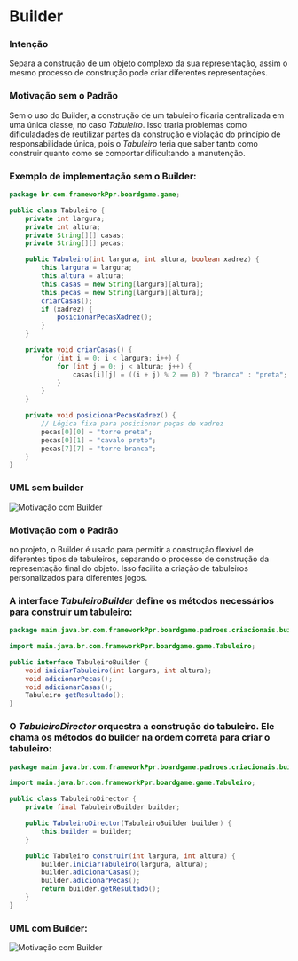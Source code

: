 # Builder

### Intenção
Separa a construção de um objeto complexo da sua representação, assim o mesmo processo de construção pode criar diferentes representações.

### Motivação sem o Padrão
Sem o uso do Builder, a construção de um tabuleiro ficaria centralizada em uma única classe, no caso *Tabuleiro*. Isso traria problemas como dificuladades de reutilizar partes da construção e violação do princípio de responsabilidade única, pois o *Tabuleiro* teria que saber tanto como construir quanto como se comportar dificultando a manutenção.

### Exemplo de implementação sem o Builder:
``` java
package br.com.frameworkPpr.boardgame.game;

public class Tabuleiro {
    private int largura;
    private int altura;
    private String[][] casas;
    private String[][] pecas;

    public Tabuleiro(int largura, int altura, boolean xadrez) {
        this.largura = largura;
        this.altura = altura;
        this.casas = new String[largura][altura];
        this.pecas = new String[largura][altura];
        criarCasas();
        if (xadrez) {
            posicionarPecasXadrez();
        }
    }

    private void criarCasas() {
        for (int i = 0; i < largura; i++) {
            for (int j = 0; j < altura; j++) {
                casas[i][j] = ((i + j) % 2 == 0) ? "branca" : "preta";
            }
        }
    }

    private void posicionarPecasXadrez() {
        // Lógica fixa para posicionar peças de xadrez
        pecas[0][0] = "torre preta";
        pecas[0][1] = "cavalo preto";
        pecas[7][7] = "torre branca";
    }
}
```

### UML sem builder
<img alt="Motivação com Builder" src="C:\Users\Administrador\Documents\GitHub\framework-equipe5\out\DiagramasIMG\TabuleiroSemBuilder.png">

### Motivação com o Padrão
no projeto, o Builder é usado para permitir a construção flexível de diferentes tipos de tabuleiros, separando o processo de construção da representação final do objeto. Isso facilita a criação de tabuleiros personalizados para diferentes jogos.

### A interface *TabuleiroBuilder* define os métodos necessários para construir um tabuleiro:
``` java
package main.java.br.com.frameworkPpr.boardgame.padroes.criacionais.builder;

import main.java.br.com.frameworkPpr.boardgame.game.Tabuleiro;

public interface TabuleiroBuilder {
    void iniciarTabuleiro(int largura, int altura);
    void adicionarPecas();
    void adicionarCasas();
    Tabuleiro getResultado();
}
```
### O *TabuleiroDirector* orquestra a construção do tabuleiro. Ele chama os métodos do builder na ordem correta para criar o tabuleiro:
``` java
package main.java.br.com.frameworkPpr.boardgame.padroes.criacionais.builder;

import main.java.br.com.frameworkPpr.boardgame.game.Tabuleiro;

public class TabuleiroDirector {
    private final TabuleiroBuilder builder;

    public TabuleiroDirector(TabuleiroBuilder builder) {
        this.builder = builder;
    }

    public Tabuleiro construir(int largura, int altura) {
        builder.iniciarTabuleiro(largura, altura);
        builder.adicionarCasas();
        builder.adicionarPecas();
        return builder.getResultado();
    }
}
```

### UML com Builder:
<img alt="Motivação com Builder" src="C:\Users\Administrador\Documents\GitHub\framework-equipe5\out\DiagramasIMG\TabuleiroBuilder.png">